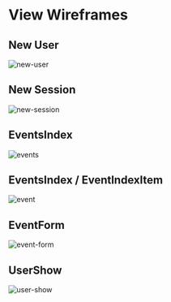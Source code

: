 # View Wireframes

## New User
![new-user]

## New Session
![new-session]

## EventsIndex
![events]

## EventsIndex / EventIndexItem
![event]

## EventForm
![event-form]

## UserShow
![user-show]

[new-user]: ./wireframes/new_user.png
[new-session]: ./wireframes/new_session.png
[events]: ./wireframes/root_index.png
[event]: ./wireframes/event_modal.png
[user-show]: ./wireframes/user_show.png
[event-form]: ./wireframes/event_form.png

